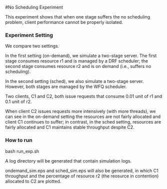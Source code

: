 #No Scheduling Experiment

This experiment shows that when one stage suffers the no scheduling problem,  client performance cannot be properly 
isolated. 

### Experiment Setting
We compare two settings. 

In the first setting (on-demand), we simulate a two-stage server. 
The first stage consumes resource r1 and  is managed by a DRF scheduler; 
the second stage consumes resource r2 and is on demand (i.e., suffers no scheduling).

In the second setting (sched), we also simulate a two-stage server.
However, both stages are managed by the WFQ scheduler.

Two clients, C1 and C2, both issue requests that consume 0.01 unit of r1 and 0.1 unit of r2.

When client C2 issues requests more intensively (with more threads), we can see in the on-demand setting the resources 
are not fairly allocated and client C1 continues to suffer;
in contrast, in the sched setting, resources are fairly allocated and C1 maintains stable throughput despite C2.

### How to run
bash run_exp.sh

A log directory will be generated that contain simulation logs.

ondemand_sim.eps and sched_sim.eps will also be generated, in which C1 throughput and the percentage of resource r2
(the reosurce in contention) allocated to C2 are plotted.